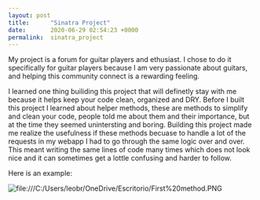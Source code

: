 ```yaml
---
layout: post
title:      "Sinatra Project"
date:       2020-06-29 02:54:23 +0000
permalink:  sinatra_project
---
```


My project is a forum for guitar players and ethusiast. I chose to do it specifically for guitar players because I am very passionate about guitars, and helping this community connect is a rewarding feeling. 

I learned one thing builiding this project that will definetly stay with me because it helps keep your code clean, organized and DRY. Before I built this project I learned about helper methods, these are methods to simplify and clean your code, people told me about them and their importance, but at the time they seemed unintersting and boring. Building this project made me realize the usefulness if these methods becuase to handle a lot of the requests in my webapp I had to go through the same logic over and over. This meant writing the same lines of code many times which does not look nice and it can sometimes get a lottle confusing and harder to follow.

Here is an example:

![file:///C:/Users/leobr/OneDrive/Escritorio/First%20method.PNG](http://)




